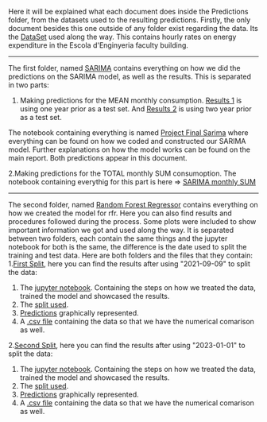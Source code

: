 Here it will be explained what each document does inside the Predictions folder, from the datasets used to the resulting predictions.
Firstly, the only document besides this one outside of any folder exist regarding the data. Its the [DataSet](https://github.com/peremayolc/UAB_EnergyStudy/blob/main/Predictions/Copy%20of%20Consum%20energia%20Q%202018-2023%20horari.csv) used along the way. This contains hourly rates on energy expenditure in the Escola d'Enginyeria faculty building.

------------------------------------------------------------------------------------------------------------------------------------------------------------------------------

The first folder, named [SARIMA](https://github.com/peremayolc/UAB_EnergyStudy/tree/main/Predictions/SARIMA) contains everything on how we did the predictions on the SARIMA model, as well as the results. This is separated in two parts:
1. Making predictions for the MEAN monthly consumption.
[Results 1](https://github.com/peremayolc/UAB_EnergyStudy/blob/main/Predictions/SARIMA/RESULTS%20SARIMA.png) is using one year prior as a test set.
And [Results 2](https://github.com/peremayolc/UAB_EnergyStudy/blob/main/Predictions/SARIMA/RESULTS_SARIMA_TEST2YEARS.png) is using two year prior as a test set.

The notebook containing everything is named [Project Final Sarima](https://github.com/peremayolc/UAB_EnergyStudy/blob/main/Predictions/SARIMA/project_final_SARIMA.ipynb) where everything can be found on how we coded and constructed our SARIMA model. Further explanations on how the model works can be found on the main report. Both predictions appear in this document.

2.Making predictions for the TOTAL monthly SUM consumoption.
The notebook containing everythig for this part is here => [SARIMA monthly SUM](https://github.com/peremayolc/UAB_EnergyStudy/blob/main/Predictions/SARIMA/project_final_SARIMA_SUM.ipynb)

------------------------------------------------------------------------------------------------------------------------------------------------------------------------------

The second folder, named [Random Forest Regressor](https://github.com/peremayolc/UAB_EnergyStudy/tree/main/Predictions/Random%20Forest%20Regressor) contains everything on how we created the model for rfr. Here you can also find results and procedures followed during the process. Some plots were included to show important information we got and used along the way. It is separated between two folders, each contain the same things and the jupyter notebook for both is the same, the difference is the date used to split the training and test data. Here are both folders and the files that they contain:
1.[First Split](https://github.com/peremayolc/UAB_EnergyStudy/tree/main/Predictions/Random%20Forest%20Regressor/SPLIT1), here you can find the results after using "2021-09-09" to split the data:
  1. The [jupyter notebook](https://github.com/peremayolc/UAB_EnergyStudy/blob/main/Predictions/Random%20Forest%20Regressor/SPLIT1/project_final_RFR.ipynb). Containing the steps on how we treated the data, trained the model and showcased the results.
  2. The [split used](https://github.com/peremayolc/UAB_EnergyStudy/blob/main/Predictions/Random%20Forest%20Regressor/SPLIT1/test_train%20split.png).
  3. [Predictions](https://github.com/peremayolc/UAB_EnergyStudy/blob/main/Predictions/Random%20Forest%20Regressor/SPLIT1/PREDICTIONS.png) graphically represented.
  4. A [.csv file](https://github.com/peremayolc/UAB_EnergyStudy/blob/main/Predictions/Random%20Forest%20Regressor/SPLIT1/data.csv) containing the data so that we have the numerical comarison as well.


2.[Second Split](https://github.com/peremayolc/UAB_EnergyStudy/tree/main/Predictions/Random%20Forest%20Regressor/SPLIT2), here you can find the results after using "2023-01-01" to split the data:
  1. The [jupyter notebook](https://github.com/peremayolc/UAB_EnergyStudy/blob/main/Predictions/Random%20Forest%20Regressor/SPLIT2/project_final_RFR_split2.ipynb). Containing the steps on how we treated the data, trained the model and showcased the results.
  2. The [split used](https://github.com/peremayolc/UAB_EnergyStudy/blob/main/Predictions/Random%20Forest%20Regressor/SPLIT2/test_train%20split2.png).
  3. [Predictions](https://github.com/peremayolc/UAB_EnergyStudy/blob/main/Predictions/Random%20Forest%20Regressor/SPLIT2/PREDICTIONS_split2.png) graphically represented.
  4. A [.csv file](https://github.com/peremayolc/UAB_EnergyStudy/blob/main/Predictions/Random%20Forest%20Regressor/SPLIT2/data_split2.csv) containing the data so that we have the numerical comarison as well.


